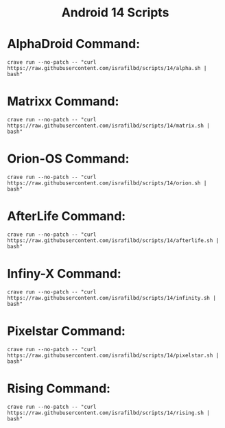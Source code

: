 <h1 align="center"> Android 14 Scripts </h1>

# AlphaDroid Command:
```
crave run --no-patch -- "curl https://raw.githubusercontent.com/israfilbd/scripts/14/alpha.sh | bash"
```
# Matrixx Command:
```
crave run --no-patch -- "curl https://raw.githubusercontent.com/israfilbd/scripts/14/matrix.sh | bash"
```
# Orion-OS Command:
```
crave run --no-patch -- "curl https://raw.githubusercontent.com/israfilbd/scripts/14/orion.sh | bash"
```
# AfterLife Command:
```
crave run --no-patch -- "curl https://raw.githubusercontent.com/israfilbd/scripts/14/afterlife.sh | bash"
```
# Infiny-X Command:
```
crave run --no-patch -- "curl https://raw.githubusercontent.com/israfilbd/scripts/14/infinity.sh | bash"
```
# Pixelstar Command:
```
crave run --no-patch -- "curl https://raw.githubusercontent.com/israfilbd/scripts/14/pixelstar.sh | bash"
```
# Rising Command:
```
crave run --no-patch -- "curl https://raw.githubusercontent.com/israfilbd/scripts/14/rising.sh | bash"
```
